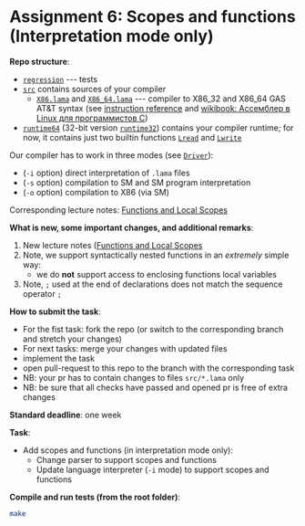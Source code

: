 # Assignment 6: Scopes and functions (Interpretation mode only)

**Repo structure**:
* [`regression`](regression/) --- tests
* [`src`](src/) contains sources of your compiler
  + [`X86.lama`](src/X86.lama) and [`X86_64.lama`](src/X86_64.lama) --- compiler to X86_32 and X86_64 GAS AT&T syntax (see [instruction reference](https://www.felixcloutier.com/x86/) and [wikibook: Ассемблер в Linux для программистов C](https://ru.wikibooks.org/wiki/%D0%90%D1%81%D1%81%D0%B5%D0%BC%D0%B1%D0%BB%D0%B5%D1%80_%D0%B2_Linux_%D0%B4%D0%BB%D1%8F_%D0%BF%D1%80%D0%BE%D0%B3%D1%80%D0%B0%D0%BC%D0%BC%D0%B8%D1%81%D1%82%D0%BE%D0%B2_C))
* [`runtime64`](runtime64/) (32-bit version [`runtime32`](runtime32/)) contains your compiler runtime; for now, it contains just two builtin functions [`Lread`](runtime64/runtime.c#L7) and [`Lwrite`](runtime64/runtime.c#L3)

Our compiler has to work in three modes (see [`Driver`](src/Driver.lama)):
* (`-i` option) direct interpretation of `.lama` files
* (`-s` option) compilation to SM and SM program interpretation
* (`-o` option) compilation to X86 (via SM)

Corresponding lecture notes:  [Functions and Local Scopes](https://github.com/danyaberezun/compilers-supplementary/blob/lecture-notes/lectures/06.pdf)

**What is new, some important changes, and additional remarks**:
1. New lecture notes ([Functions and Local Scopes](https://github.com/danyaberezun/compilers-supplementary/blob/lecture-notes/lectures/06.pdf)
2. Note, we support syntactically nested functions in an *extremely* simple way:
   + we do **not** support access to enclosing functions local variables
3. Note, `;` used at the end of declarations does not match the sequence operator `;`


**How to submit the task**:
* For the fist task: fork the repo (or switch to the corresponding branch and stretch your changes)
* For next tasks: merge your changes with updated files
* implement the task
* open pull-request to this repo to the branch with the corresponding task
* NB: your pr has to contain changes to files `src/*.lama` only
* NB: be sure that all checks have passed and opened pr is free of extra changes

**Standard deadline**: one week

**Task**:

* Add scopes and functions (in interpretation mode only):
  + Change parser to support scopes and functions
  + Update language interpreter (`-i` mode) to support scopes and functions

**Compile and run tests (from the root folder)**:
```bash
make
```
